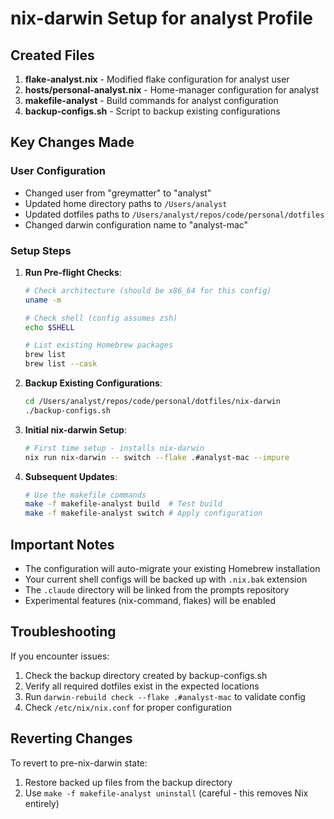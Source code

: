 # nix-darwin Setup for analyst Profile

## Created Files

1. **flake-analyst.nix** - Modified flake configuration for analyst user
2. **hosts/personal-analyst.nix** - Home-manager configuration for analyst
3. **makefile-analyst** - Build commands for analyst configuration
4. **backup-configs.sh** - Script to backup existing configurations

## Key Changes Made

### User Configuration
- Changed user from "greymatter" to "analyst"
- Updated home directory paths to `/Users/analyst`
- Updated dotfiles paths to `/Users/analyst/repos/code/personal/dotfiles`
- Changed darwin configuration name to "analyst-mac"

### Setup Steps

1. **Run Pre-flight Checks**:
   ```bash
   # Check architecture (should be x86_64 for this config)
   uname -m

   # Check shell (config assumes zsh)
   echo $SHELL

   # List existing Homebrew packages
   brew list
   brew list --cask
   ```

2. **Backup Existing Configurations**:
   ```bash
   cd /Users/analyst/repos/code/personal/dotfiles/nix-darwin
   ./backup-configs.sh
   ```

3. **Initial nix-darwin Setup**:
   ```bash
   # First time setup - installs nix-darwin
   nix run nix-darwin -- switch --flake .#analyst-mac --impure
   ```

4. **Subsequent Updates**:
   ```bash
   # Use the makefile commands
   make -f makefile-analyst build  # Test build
   make -f makefile-analyst switch # Apply configuration
   ```

## Important Notes

- The configuration will auto-migrate your existing Homebrew installation
- Your current shell configs will be backed up with `.nix.bak` extension
- The `.claude` directory will be linked from the prompts repository
- Experimental features (nix-command, flakes) will be enabled

## Troubleshooting

If you encounter issues:

1. Check the backup directory created by backup-configs.sh
2. Verify all required dotfiles exist in the expected locations
3. Run `darwin-rebuild check --flake .#analyst-mac` to validate config
4. Check `/etc/nix/nix.conf` for proper configuration

## Reverting Changes

To revert to pre-nix-darwin state:
1. Restore backed up files from the backup directory
2. Use `make -f makefile-analyst uninstall` (careful - this removes Nix entirely)
